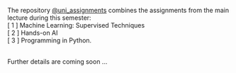 The repository [@uni_assignments](https://github.com/AlexandruAndrita/uni_assignments "uni_assignments") combines the assignments from the main lecture during this semester: <br/>
 [ 1 ] Machine Learning: Supervised Techniques <br/>
 [ 2 ] Hands-on AI <br/>
 [ 3 ] Programming in Python. <br/>
 
<br/>
Further details are coming soon ...
